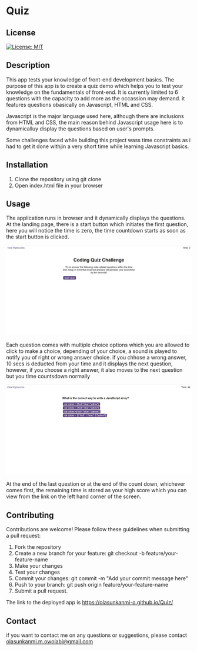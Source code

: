# Quiz

## License 

[![License: MIT ](https://img.shields.io/badge/License-MIT-yellow.svg)](https://opensource.org/licenses/MIT)

## Description
This app tests your knowledge of front-end development basics. 
The purpose of this app is to create a quiz demo which helps you to test your knowledge on the fundamentals of front-end. It is currently limited to 6 questions with the capacity to add more as the occassion may demand. it features questions obasically on Javascript, HTML and CSS. 

Javascript is the major language used here, although there are inclusions from HTML and CSS, the main reason behind Javascript usage here is to dynamicalluy display the questions based on user's prompts.  

Some challenges faced while building this project wass time constraints as i had to get it done withjin a very short time while learning Javascript basics.

## Installation 
<ol>
    <li>Clone the repository using git clone</li>
    <li>Open index.html file in your browser</li>
</ol>

## Usage
The application runs in browser and it dynamically displays the questions. At the landing page, there is a start button which initiates the first question, here you will notice the time is zero, the time countdown starts as soon as the start button is clicked.

<div>
    <img src="Assets\Images\start.jpg">    
</div>

Each question comes with multiple choice options which you are allowed to click to make a choice, depending of your choice, a sound is played to notify you of right or wrong answer choice.
if you chhose a wrong answer, 10 secs is deducted from your time and it displays the next question, however, if you choose a right answer, it also moves to the next question but you time countsdown normally

<div>
    <img src="Assets\Images\question.jpg">
</div>

At the end of the last question or at the end of the count down, whichever comes first, the remaining time is stored as your high score which you can view from the link on the left hand corner of the screen.


## Contributing

Contributions are welcome! Please follow these guidelines when submitting a pull request:

<ol>
    <li>Fork the repository</li>
    <li>Create a new branch for your feature: git checkout -b feature/your-feature-name</li>
    <li>Make your changes</li>
    <li>Test your changes</li>
    <li>Commit your changes: git commit -m "Add your commit message here"</li>
    <li>Push to your branch: git push origin feature/your-feature-name</li>
    <li>Submit a pull request.</li>
</ol>

The link to the deployed app is https://olasunkanmi-o.github.io/Quiz/


## Contact

if you want to contact me on any questions or suggestions, please contact olasunkanmi.m.owolabi@gmail.com 





